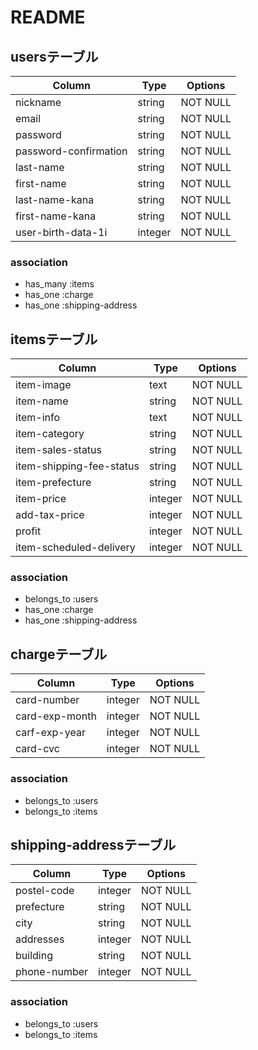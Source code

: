 # README

## usersテーブル

| Column                  | Type     | Options     |
| ----------------------- | -------- | ----------- |
| nickname                | string   | NOT NULL    |
| email                   | string   | NOT NULL    |
| password                | string   | NOT NULL    |
| password-confirmation   | string   | NOT NULL    |
| last-name               | string   | NOT NULL    |
| first-name              | string   | NOT NULL    |
| last-name-kana          | string   | NOT NULL    |
| first-name-kana         | string   | NOT NULL    |
| user-birth-data-1i      | integer  | NOT NULL    |

### association

- has_many :items
- has_one  :charge
- has_one  :shipping-address

## itemsテーブル

| Column                   | Type     | Options     |
| ------------------------ | -------- | ----------- |
| item-image               | text     | NOT NULL    |
| item-name                | string   | NOT NULL    |
| item-info                | text     | NOT NULL    |
| item-category            | string   | NOT NULL    |
| item-sales-status        | string   | NOT NULL    |
| item-shipping-fee-status | string   | NOT NULL    |
| item-prefecture          | string   | NOT NULL    |
| item-price               | integer  | NOT NULL    |
| add-tax-price            | integer  | NOT NULL    |
| profit                   | integer  | NOT NULL    |
| item-scheduled-delivery  | integer  | NOT NULL    |

### association

- belongs_to :users
- has_one    :charge
- has_one    :shipping-address

## chargeテーブル

| Column              | Type      | Options      |
| --------------------| ----------|--------------|
| card-number         | integer   | NOT NULL     |
| card-exp-month      | integer   | NOT NULL     |
| carf-exp-year       | integer   | NOT NULL     |
| card-cvc            | integer   | NOT NULL     |

### association

- belongs_to :users
- belongs_to :items

## shipping-addressテーブル

| Column        | Type     | Options     |
| ------------- | -------- | ----------- |
| postel-code   | integer  | NOT NULL    |
| prefecture    | string   | NOT NULL    |
| city          | string   | NOT NULL    |
| addresses     | integer  | NOT NULL    |
| building      | string   | NOT NULL    |
| phone-number  | integer  | NOT NULL    |

### association

- belongs_to :users
- belongs_to :items